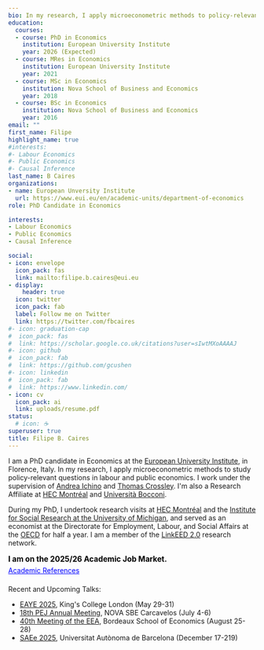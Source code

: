 ```yaml
---
bio: In my research, I apply microeconometric methods to policy-relevant questions. I'm currently focused on labour and public economics topics.
education:
  courses:
  - course: PhD in Economics
    institution: European University Institute
    year: 2026 (Expected)
  - course: MRes in Economics
    institution: European University Institute
    year: 2021
  - course: MSc in Economics
    institution: Nova School of Business and Economics
    year: 2018 
  - course: BSc in Economics
    institution: Nova School of Business and Economics
    year: 2016
email: ""
first_name: Filipe
highlight_name: true
#interests:
#- Labour Economics
#- Public Economics
#- Causal Inference
last_name: B Caires
organizations:
- name: European Unversity Institute
  url: https://www.eui.eu/en/academic-units/department-of-economics
role: PhD Candidate in Economics

interests:
- Labour Economics
- Public Economics
- Causal Inference

social:
- icon: envelope
  icon_pack: fas
  link: mailto:filipe.b.caires@eui.eu
- display:
    header: true
  icon: twitter
  icon_pack: fab
  label: Follow me on Twitter
  link: https://twitter.com/fbcaires
#- icon: graduation-cap
#  icon_pack: fas
#  link: https://scholar.google.co.uk/citations?user=sIwtMXoAAAAJ
#- icon: github
#  icon_pack: fab
#  link: https://github.com/gcushen
#- icon: linkedin
#  icon_pack: fab
#  link: https://www.linkedin.com/
- icon: cv
  icon_pack: ai
  link: uploads/resume.pdf
status:
  # icon: ☕️
superuser: true
title: Filipe B. Caires
---
```


I am a PhD candidate in Economics at the [European University Institute](https://www.eui.eu/en/academic-units/department-of-economics), in Florence, Italy. In my research, I apply microeconometric methods to study policy-relevant questions in labour and public economics. I work under the supervision of [Andrea Ichino](https://andreaichino.it) and [Thomas Crossley](https://sites.google.com/site/tfcrossley/). I'm also a Research Affiliate at [HEC Montréal](https://www.hec.ca/en/iea/index.html) and [Università Bocconi](https://economics.unibocconi.eu/).

During my PhD, I undertook research visits at [HEC Montréal](https://www.hec.ca/en/iea/index.html) and the [Institute for Social Research at the University of Michigan](https://isr.umich.edu/), and served as an economist at the Directorate for Employment, Labour, and Social Affairs at the [OECD](https://www.oecd.org/en.html) for half a year. I am a member of the [LinkEED 2.0](https://www.oecd.org/en/about/projects/linkeed-200.html) research network.

<p style="color:black; font-weight:bold; font-size:1.1em; margin-bottom:0.3em;">
I am on the 2025/26 Academic Job Market.
</p>
<a href="https://filipebcaires.com/uploads/academic_references.pdf"
   target="_blank" rel="noopener"
   style="color:blue; text-decoration:underline; font-weight:normal; margin-top:0;">
  Academic References
</a>

<p style="margin-top:1.5em;"></p>

Recent and Upcoming Talks: 
- [EAYE 2025](https://www.eaye.info/eayeam/2025-edition), King's College London (May 29-31)
- [18th PEJ Annual Meeting](https://pej2025.com/), NOVA SBE Carcavelos (July 4-6)
- [40th Meeting of the EEA](https://eea2025.org/), Bordeaux School of Economics (August 25-28) 
- [SAEe 2025](https://asesec.org/simposio-de-la-asociacion-espanola-de-economia/), Universitat Autònoma de Barcelona (December 17-219) 